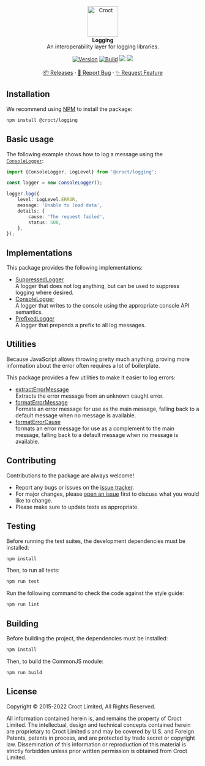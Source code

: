 <p align="center">
    <a href="https://croct.com">
        <img src="https://cdn.croct.io/brand/logo/repo-icon-green.svg" alt="Croct" height="80"/>
    </a>
    <br />
    <strong>Logging</strong>
    <br />
     An interoperability layer for logging libraries.
</p>
<p align="center">
        <a href="https://www.npmjs.com/package/@croct/logging"><img alt="Version" src="https://img.shields.io/npm/v/@croct/logging"/></a>
    <a href="https://github.com/croct-tech/logging-js/actions/workflows/validate-branch.yaml"><img alt="Build" src="https://github.com/croct-tech/logging-js/actions/workflows/validate-branch.yaml/badge.svg" /></a>
    <a href="https://codeclimate.com/repos/624482b6bb490c6b2e01b791/test_coverage"><img src="https://api.codeclimate.com/v1/badges/bd8d36b9036794211e7a/test_coverage" /></a>
    <a href="https://codeclimate.com/repos/624482b6bb490c6b2e01b791/maintainability"><img src="https://api.codeclimate.com/v1/badges/bd8d36b9036794211e7a/maintainability" /></a>
    <br />
    <br />
    <a href="https://github.com/croct-tech/logging-js/releases">📦 Releases</a>
    ·
    <a href="https://github.com/croct-tech/logging-js/issues/new?labels=bug&template=bug-report.md">🐞 Report Bug</a>
    ·
    <a href="https://github.com/croct-tech/logging-js/issues/new?labels=enhancement&template=feature-request.md">✨ Request Feature</a>
</p>

## Installation

We recommend using [NPM](https://www.npmjs.com) to install the package:

```sh
npm install @croct/logging
```

## Basic usage

The following example shows how to log a message using the [`ConsoleLogger`](src/consoleLogger.ts):

```ts
import {ConsoleLogger, LogLevel} from '@croct/logging';

const logger = new ConsoleLogger();

logger.log({
    level: LogLevel.ERROR,
    message: 'Unable to load data',
    details: { 
        cause: 'The request failed',
        status: 500,
    },
});
```

## Implementations

This package provides the following implementations:

- [SuppressedLogger](src/suppressedLogger.ts)  
  A logger that does not log anything, but can be used to suppress logging where desired.
- [ConsoleLogger](src/consoleLogger.ts)  
  A logger that writes to the console using the appropriate console API semantics.
- [PrefixedLogger](src/prefixedLogger.ts)  
  A logger that prepends a prefix to all log messages.

## Utilities

Because JavaScript allows throwing pretty much anything, proving more information about the error 
often requires a lot of boilerplate. 

This package provides a few utilities to make it easier to log errors:

- [extractErrorMessage](src/utilities.ts)  
  Extracts the error message from an unknown caught error.
- [formatErrorMessage](src/utilities.ts)  
  Formats an error message for use as the main message, falling back to a default message when 
  no message is available.
- [formatErrorCause](src/utilities.ts)  
  formats an error message for use as a complement to the main message, falling back to a 
  default message when no message is available.

## Contributing

Contributions to the package are always welcome!

- Report any bugs or issues on the [issue tracker](https://github.com/croct-tech/logging-js/issues).
- For major changes, please [open an issue](https://github.com/croct-tech/logging-js/issues) first to discuss what you would like to change.
- Please make sure to update tests as appropriate.

## Testing

Before running the test suites, the development dependencies must be installed:

```sh
npm install
```

Then, to run all tests:

```sh
npm run test
```

Run the following command to check the code against the style guide:

```sh
npm run lint
```

## Building

Before building the project, the dependencies must be installed:

```sh
npm install
```

Then, to build the CommonJS module:

```sh
npm run build
```

## License

Copyright © 2015-2022 Croct Limited, All Rights Reserved.

All information contained herein is, and remains the property of Croct Limited. The intellectual, design and technical concepts contained herein are proprietary to Croct Limited s and may be covered by U.S. and Foreign Patents, patents in process, and are protected by trade secret or copyright law. Dissemination of this information or reproduction of this material is strictly forbidden unless prior written permission is obtained from Croct Limited.
